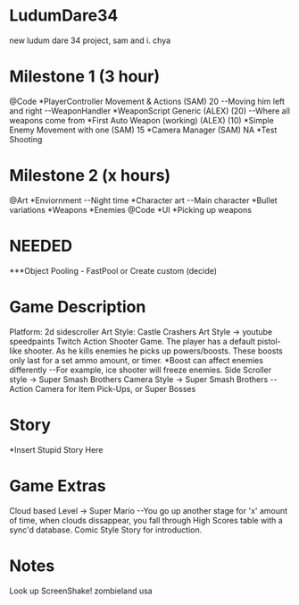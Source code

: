 # LudumDare34
new ludum dare 34 project, sam and i. chya

# Milestone 1 (3 hour)
@Code
*PlayerController Movement & Actions (SAM) 20
--Moving him left and right
--WeaponHandler
*WeaponScript Generic (ALEX) (20)
--Where all weapons come from
*First Auto Weapon (working) (ALEX) (10)
*Simple Enemy Movement with one (SAM) 15
*Camera Manager (SAM) NA
*Test Shooting

# Milestone 2 (x hours)
@Art
*Enviornment
--Night time
*Character art
--Main character
*Bullet variations
*Weapons
*Enemies
@Code
*UI
*Picking up weapons

# NEEDED
***Object Pooling - FastPool or Create custom (decide)

# Game Description
Platform: 2d sidescroller
Art Style: Castle Crashers Art Style -> youtube speedpaints
Twitch Action Shooter Game.
The player has a default pistol-like shooter.
As he kills enemies he picks up powers/boosts.
These boosts only last for a set ammo amount, or timer.
*Boost can affect enemies differently
--For example, ice shooter will freeze enemies.
Side Scroller style -> Super Smash Brothers
Camera Style -> Super Smash Brothers
--Action Camera for Item Pick-Ups, or Super Bosses

# Story
*Insert Stupid Story Here


# Game Extras
Cloud based Level -> Super Mario
--You go up another stage for 'x' amount of time, when clouds dissappear, you fall through
High Scores table with a sync'd database.
Comic Style Story for introduction.


# Notes
Look up ScreenShake!
zombieland usa